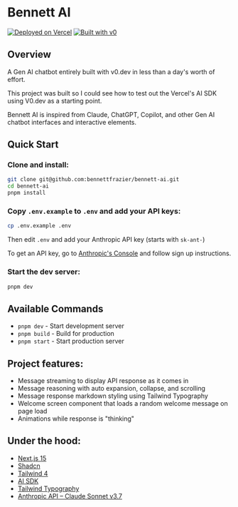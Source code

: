 # Bennett AI
[![Deployed on Vercel](https://img.shields.io/badge/Deployed%20on-Vercel-black?style=for-the-badge&logo=vercel)](https://vercel.com/)
[![Built with v0](https://img.shields.io/badge/Built%20with-v0.dev-black?style=for-the-badge)](https://v0.dev/)

## Overview
A Gen AI chatbot entirely built with v0.dev in less than a day's worth of effort.

This project was built so I could see how to test out the Vercel's AI SDK using V0.dev as a starting point.

Bennett AI is inspired from Claude, ChatGPT, Copilot, and other Gen AI chatbot interfaces and interactive elements.

## Quick Start

### Clone and install:
   ```bash
   git clone git@github.com:bennettfrazier/bennett-ai.git
   cd bennett-ai
   pnpm install
   ```

### Copy `.env.example` to `.env` and add your API keys:
   ```bash
   cp .env.example .env
   ```
   Then edit `.env` and add your Anthropic API key (starts with `sk-ant-`)
   
   To get an API key, go to [Anthropic's Console](https://console.anthropic.com/) and follow sign up instructions.

### Start the dev server:
   ```bash
   pnpm dev
   ```

## Available Commands
- `pnpm dev` - Start development server
- `pnpm build` - Build for production
- `pnpm start` - Start production server

## Project features:
- Message streaming to display API response as it comes in
- Message reasoning with auto expansion, collapse, and scrolling
- Message response markdown styling using Tailwind Typography
- Welcome screen component that loads a random welcome message on page load
- Animations while response is "thinking"

## Under the hood:
- [Next.js 15](https://nextjs.org/)
- [Shadcn](https://ui.shadcn.com/)
- [Tailwind 4](https://tailwindcss.com/)
- [AI SDK](https://sdk.vercel.ai/)
- [Tailwind Typography](https://github.com/tailwindlabs/tailwindcss-typography)
- [Anthropic API – Claude Sonnet v3.7](https://www.anthropic.com/api)

